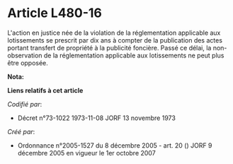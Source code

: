 # Article L480-16

L'action en justice née de la violation de la réglementation applicable aux lotissements se prescrit par dix ans à compter de
la publication des actes portant transfert de propriété à la publicité foncière. Passé ce délai, la non-observation de la
réglementation applicable aux lotissements ne peut plus être opposée.

**Nota:**



**Liens relatifs à cet article**

_Codifié par_:

  - Décret n°73-1022 1973-11-08 JORF 13 novembre 1973

_Créé par_:

  - Ordonnance n°2005-1527 du 8 décembre 2005 - art. 20 () JORF 9 décembre 2005 en vigueur le 1er octobre 2007
